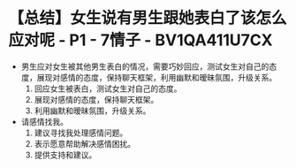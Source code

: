 # 【总结】女生说有男生跟她表白了该怎么应对呢 - P1 - 7情子 - BV1QA411U7CX

-   男生应对女生被其他男生表白的情况，需要巧妙回应，测试女生对自己的态度，展现对感情的态度，保持聊天框架，利用幽默和暧昧氛围，升级关系。
    1.  回应女生被表白，测试女生对自己的态度。
    2.  展现对感情的态度，保持聊天框架。
    3.  利用幽默和暧昧氛围，升级关系。
-   请感情找我。
    1.  建议寻找我处理感情问题。
    2.  表示愿意帮助解决感情困扰。
    3.  提供支持和建议。